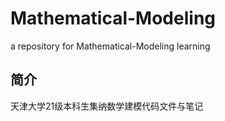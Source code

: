 # Mathematical-Modeling
a repository for Mathematical-Modeling learning
## 简介
天津大学21级本科生集纳数学建模代码文件与笔记
